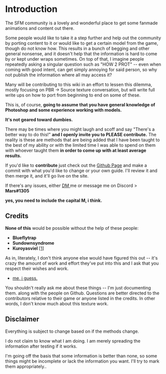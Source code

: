 # Introduction

The SFM community is a lovely and wonderful place to get some fanmade animations and content out there.

Some people would like to take it a step further and help out the community by porting content to it or would like to get a certain model from the game, though do not know how. This results in a bunch of begging and other general nonsense, and it doesn't help that the information is hard to come by or kept under wraps sometimes. On top of that, I imagine people repeatedly asking a singular question such as "HOW 2 PROT" -- even when coming with good intent, can get simply annoying for said person, so why not publish the information where all may access it?

Many will be contributing to this wiki in an effort to lessen this dilemma, mostly focusing on PBR -&gt; Source texture conversation, but will write full write ups on how to port from beginning to end on some of these.

This is, of course, **going to assume that you have general knowledge of Photoshop and some experience working with models.**

**It's not geared toward dumbies.**

There may be times where you might laugh and scoff and say "There's a better way to do this!" **and I openly invite you to PLEASE contribute.** The reality is these are methods that are being added that I have been taught to the best of my ability or with the limited time I was able to spend on them with whoever taught them **in order to come up with at least average results.**

If you'd like to **contribute** just check out the [Github Page](https://github.com/ballerfuturistic/sfmnauts) and make a commit with what you'd like to change or your own guide. I'll review it and then merge it, and it'll go live on the site.

If there's any issues, either [DM ](https://twitter.com/ballerfuturistc)me or message me on Discord &gt; **Mars\#1305**

**yes, you need to include the capital M, i think.**

## Credits

**None of this** would be possible without the help of these people:

* **Blueflytrap**
* **Sundownsyndrome**
* **Kuroyasviel** [\[1\]](http://steamcommunity.com/groups/Memeyasviel)

As in, literately, I don't think anyone else would have figured this out -- it's crazy the amount of work and effort they've put into this and I ask that you respect their wishes and work.

* [me, i guess.](https://twitter.com/ballerfuturistc)

You shouldn't really ask  me about these things -- I'm just documenting them. along with the people on Github. Questions are better directed to the contributors relative to their game or anyone listed in the credits. In other words, I don't know much about this texture work.

## Disclaimer

Everything is subject to change based on if the methods change.

I do not claim to know what I am doing. I am merely spreading the information after testing if it works.

I'm going off the basis that some information is better than none, so some things might be incomplete or lack the information you want. I'll try to mark them appropriately..

